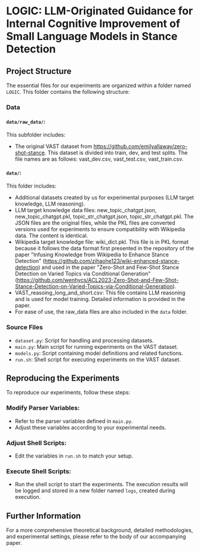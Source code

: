 # LOGIC: LLM-Originated Guidance for Internal Cognitive Improvement of Small Language Models in Stance Detection

## Project Structure

The essential files for our experiments are organized within a folder named `LOGIC`. This folder contains the following structure:

### Data

#### `data/raw_data/`:
This subfolder includes:
- The original VAST dataset from https://github.com/emilyallaway/zero-shot-stance. This dataset is divided into train, dev, and test splits. The file names are as follows: vast_dev.csv, vast_test.csv, vast_train.csv.

#### `data/`:
This folder includes:
- Additional datasets created by us for experimental purposes (LLM target knowledge, LLM reasoning).
- LLM target knowledge data files: new_topic_chatgpt.json, new_topic_chatgpt.pkl, topic_str_chatgpt.json, topic_str_chatgpt.pkl. The JSON files are the original files, while the PKL files are converted versions used for experiments to ensure compatibility with Wikipedia data. The content is identical.
- Wikipedia target knowledge file: wiki_dict.pkl. This file is in PKL format because it follows the data format first presented in the repository of the paper "Infusing Knowledge from Wikipedia to Enhance Stance Detection" (https://github.com/zihaohe123/wiki-enhanced-stance-detection) and used in the paper "Zero-Shot and Few-Shot Stance Detection on Varied Topics via Conditional Generation" (https://github.com/wenhycs/ACL2023-Zero-Shot-and-Few-Shot-Stance-Detection-on-Varied-Topics-via-Conditional-Generation).
- VAST_reasoing_long_and_short.csv: This file contains LLM reasoning and is used for model training. Detailed information is provided in the paper.
- For ease of use, the raw_data files are also included in the `data` folder.

### Source Files

- `dataset.py`: Script for handling and processing datasets.
- `main.py`: Main script for running experiments on the VAST dataset.
- `models.py`: Script containing model definitions and related functions.
- `run.sh`: Shell script for executing experiments on the VAST dataset.

## Reproducing the Experiments

To reproduce our experiments, follow these steps:

### Modify Parser Variables:
- Refer to the parser variables defined in `main.py`.
- Adjust these variables according to your experimental needs.

### Adjust Shell Scripts:
- Edit the variables in `run.sh` to match your setup.

### Execute Shell Scripts:
- Run the shell script to start the experiments. The execution results will be logged and stored in a new folder named `logs`, created during execution.

## Further Information

For a more comprehensive theoretical background, detailed methodologies, and experimental settings, please refer to the body of our accompanying paper.
